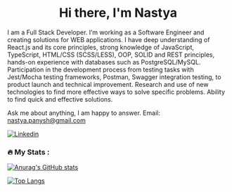<h1 align="center">Hi there, I'm Nastya</h1>     
I am a Full Stack Developer. I’m working as a Software Engineer and creating solutions for WEB applications.
I have deep understanding of React.js and its core principles, strong knowledge of JavaScript, TypeScript, HTML/CSS (SCSS/LESS), OOP, SOLID and REST principles, hands-on experience with databases such as PostgreSQL/MySQL. Participation in the development process from testing tasks with Jest/Mocha testing frameworks, Postman, Swagger integration testing, to product launch and technical improvement. Research and use of new technologies to find more effective ways to solve specific problems. Ability to find quick and effective solutions.

Ask me about anything, I am happy to answer. 
Email: nastya.panysh@gmail.com
   
[![Linkedin](https://img.shields.io/badge/-LinkedIn-blue?style=flat&logo=Linkedin&logoColor=white)](https://www.linkedin.com/in/anastasiya-panysh-627ab4212/) 
            
                     
      
### :fire: My Stats :   
 
[![Anurag's GitHub stats](https://github-readme-stats.vercel.app/api?username=AnastasiaPanysh)](https://github.com/anuraghazra/github-readme-stats)
    

[![Top Langs](https://github-readme-stats.vercel.app/api/top-langs/?username=AnastasiaPanysh&layout=compact)](https://github.com/anuraghazra/github-readme-stats)


    
    
  
